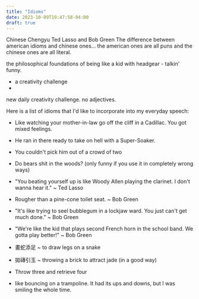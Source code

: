 ```yaml
---
title: "Idioms"
date: 2023-10-09T19:47:58-04:00
draft: true
---
```


Chinese Chengyu
Ted Lasso and Bob Green
The difference between american idioms and chinese ones... the american 
ones are all puns and the chinese ones are all literal.

the philosophical foundations of being like a kid with headgear - talkin' 
funny. 
 - a creativity challenge
 - 
 
new daily creativity challenge. no adjectives. 

Here is a list of idioms that I'd like to incorporate into my everyday 
speech:

 - Like watching your mother-in-law go off the cliff in a Cadillac. You 
got mixed feelings.

 - He ran in there ready to take on hell with a Super-Soaker. 

 - You couldn't pick him out of a crowd of two

 - Do bears shit in the woods? (only funny if you use it in completely 
wrong ways)

 - "You beating yourself up is like Woody Allen playing the clarinet. I 
don't wanna hear it." ~ Ted Lasso

- Rougher than a pine-cone toilet seat. ~ Bob Green

- "It's like trying to seel bubblegum in a lockjaw ward. You just can't 
get much done." ~ Bob Green

- "We're like the kid that plays second French horn in the school band. We 
gotta play better!" ~ Bob Green

- 畫蛇添足 ~ to draw legs on a snake

- 拋磚引玉 ~ throwing a brick to attract jade (in a good way)

- Throw three and retrieve four

- like bouncing on a trampoline. It had its ups and downs, but I was 
smiling the whole time. 




